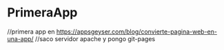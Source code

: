 # PrimeraApp

//primera app en https://appsgeyser.com/blog/convierte-pagina-web-en-una-app/
//saco servidor apache y pongo git-pages
